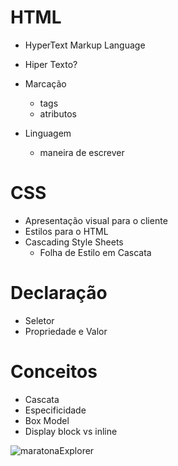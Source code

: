 # HTML
-  HyperText Markup Language

- Hiper Texto?
- Marcação
  - tags
  - atributos
- Linguagem
  - maneira de escrever

# CSS

- Apresentação visual para o cliente
- Estilos para o HTML
- Cascading Style Sheets
  - Folha de Estilo em Cascata

# Declaração
- Seletor
- Propriedade e Valor

# Conceitos
- Cascata
- Especificidade
- Box Model
- Display block vs inline


![maratonaExplorer](https://user-images.githubusercontent.com/82118386/174825940-b3970180-076a-47e0-a4a9-6755778c8fc1.png)


